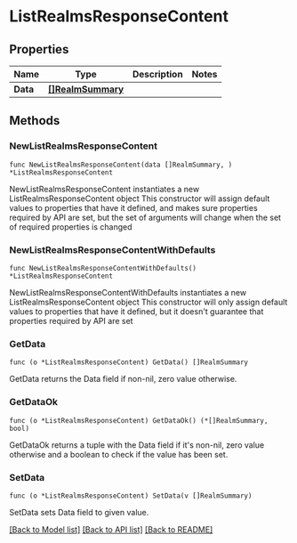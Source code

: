 # ListRealmsResponseContent

## Properties

Name | Type | Description | Notes
------------ | ------------- | ------------- | -------------
**Data** | [**[]RealmSummary**](RealmSummary.md) |  | 

## Methods

### NewListRealmsResponseContent

`func NewListRealmsResponseContent(data []RealmSummary, ) *ListRealmsResponseContent`

NewListRealmsResponseContent instantiates a new ListRealmsResponseContent object
This constructor will assign default values to properties that have it defined,
and makes sure properties required by API are set, but the set of arguments
will change when the set of required properties is changed

### NewListRealmsResponseContentWithDefaults

`func NewListRealmsResponseContentWithDefaults() *ListRealmsResponseContent`

NewListRealmsResponseContentWithDefaults instantiates a new ListRealmsResponseContent object
This constructor will only assign default values to properties that have it defined,
but it doesn't guarantee that properties required by API are set

### GetData

`func (o *ListRealmsResponseContent) GetData() []RealmSummary`

GetData returns the Data field if non-nil, zero value otherwise.

### GetDataOk

`func (o *ListRealmsResponseContent) GetDataOk() (*[]RealmSummary, bool)`

GetDataOk returns a tuple with the Data field if it's non-nil, zero value otherwise
and a boolean to check if the value has been set.

### SetData

`func (o *ListRealmsResponseContent) SetData(v []RealmSummary)`

SetData sets Data field to given value.



[[Back to Model list]](../README.md#documentation-for-models) [[Back to API list]](../README.md#documentation-for-api-endpoints) [[Back to README]](../README.md)


